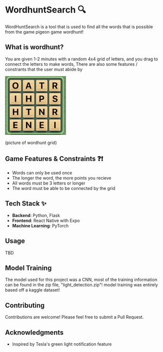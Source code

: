 # WordhuntSearch 🔍

WordHuntSearch is a tool that is used to find all the words that is possible from the game pigeon game wordhunt!

## What is wordhunt?

You are given 1-2 minutes with a random 4x4 grid of letters, and you drag to connect the letters to make words, There are also some features / constrants that the user must abide by


<img src="./js/wordhunt.jpg" alt="drawing" width="200"/>

(picture of wordhunt grid)

## Game Features & Constraints ❓❗

- Words can only be used once
- The longer the word, the more points you recieve
- All words must be 3 letters or longer
- The word must be able to be connected by the grid

## Tech Stack ✨

- **Backend**: Python, Flask
- **Frontend**: React Native with Expo
- **Machine Learning**: PyTorch

## Usage

TBD

## Model Training

The model used for this project was a CNN, most of the training information can be found in the zip file, "light_detection.zip"! model training was entirely based off a kaggle dataset!

## Contributing

Contributions are welcome! Please feel free to submit a Pull Request.

## Acknowledgments

- Inspired by Tesla's green light notification feature
